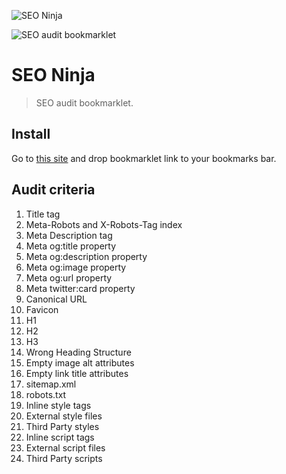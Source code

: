 ![SEO Ninja](https://dummyimage.com/1000x300/255A62/ffffff&text=SEO+Ninja)

![SEO audit bookmarklet](https://dummyimage.com/1000x100/255A62/ffffff&text=SEO+audit+bookmarklet)


SEO Ninja
=========

> SEO audit bookmarklet.


Install
-------

Go to [this site](https://updates.tyclipso.net/bookmarklets/seo-ninja/) and drop bookmarklet link to your bookmarks bar.


Audit criteria
--------------

<ol>
	<li>Title tag</li>
	<li>Meta-Robots and X-Robots-Tag index</li>
	<li>Meta Description tag</li>
	<li>Meta og:title property</li>
	<li>Meta og:description property</li>
	<li>Meta og:image property</li>
	<li>Meta og:url property</li>
	<li>Meta twitter:card property</li>
	<li>Canonical URL</li>
	<li>Favicon</li>
	<li>H1</li>
	<li>H2</li>
	<li>H3</li>
	<li>Wrong Heading Structure</li>
	<li>Empty image alt attributes</li>
	<li>Empty link title attributes</li>
	<li>sitemap.xml</li>
	<li>robots.txt</li>
	<li>Inline style tags</li>
	<li>External style files</li>
	<li>Third Party styles</li>
	<li>Inline script tags</li>
	<li>External script files</li>
	<li>Third Party scripts</li>
</ol>
